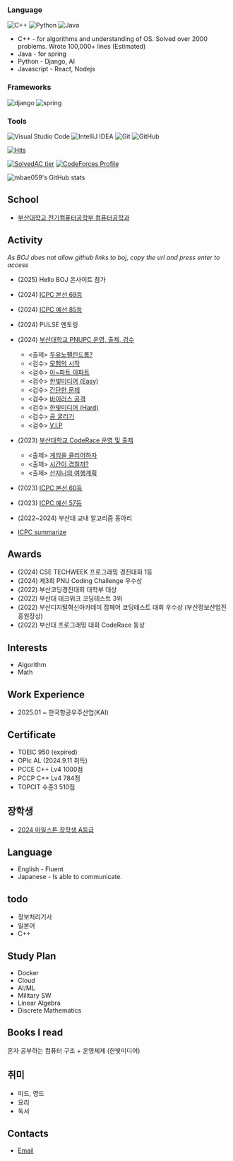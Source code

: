 
### Language
![C++](https://img.shields.io/badge/c++-%2300599C.svg?style=for-the-badge&logo=c%2B%2B&logoColor=white)
![Python](https://img.shields.io/badge/python-3670A0?style=for-the-badge&logo=python&logoColor=ffdd54)
![Java](https://img.shields.io/badge/java-%23ED8B00.svg?style=for-the-badge&logo=openjdk&logoColor=white)


- C++ - for algorithms and understanding of OS. Solved over 2000 problems.  Wrote 100,000+ lines (Estimated)
- Java - for spring
- Python - Django, AI
- Javascript - React, Nodejs



### Frameworks
![django](https://img.shields.io/badge/django-092E20.svg?&style=for-the-badge&logo=django&logoColor=white)
![spring](https://img.shields.io/badge/spring-70b42c.svg?&style=for-the-badge&logo=spring&logoColor=white)

### Tools
![Visual Studio Code](https://img.shields.io/badge/Visual%20Studio%20Code-0078d7.svg?style=for-the-badge&logo=visual-studio-code&logoColor=white)
![IntelliJ IDEA](https://img.shields.io/badge/IntelliJIDEA-000000.svg?style=for-the-badge&logo=intellij-idea&logoColor=white)
![Git](https://img.shields.io/badge/git-%23F05033.svg?style=for-the-badge&logo=git&logoColor=white)
![GitHub](https://img.shields.io/badge/github-%23121011.svg?style=for-the-badge&logo=github&logoColor=white)

[![Hits](https://hits.seeyoufarm.com/api/count/incr/badge.svg?url=https%3A%2F%2Fgithub.com%2Fmbae059&count_bg=%2379C83D&title_bg=%23242FB0&icon=&icon_color=%23E7E7E7&title=hits&edge_flat=false)](https://hits.seeyoufarm.com)

[![SolvedAC tier](http://mazassumnida.wtf/api/v2/generate_badge?boj=mbae059)](https://solved.ac/mbae059)
[![CodeForces Profile](https://cf.leed.at?id=mbae059)](https://codeforces.com/profile/mbae059)

![mbae059's GitHub stats](https://github-readme-stats.vercel.app/api?username=mbae059&show_icons=true&theme=radical)

School
-------
- [부산대학교 전기컴퓨터공학부 컴퓨터공학과](https://cse.pusan.ac.kr/)


Activity
--------
_As BOJ does not allow github links to boj, copy the url and press enter to access_

 * (2025) Hello BOJ 온사이트 참가
 * (2024) [ICPC 본선 69등](http://static.icpckorea.net/2024/regional/scoreboard/)
 * (2024) [ICPC 예선 85등](http://static.icpckorea.net/2024/first_round/scoreboard_10282200/)
 * (2024) PULSE 멘토링
 * (2024) [부산대학교 PNUPC 운영, 출제, 검수](https://www.acmicpc.net/contest/view/1267)
   * <출제> [두유노팰린드롬?](https://www.acmicpc.net/problem/31794)
   * <검수> [모험의 시작](https://www.acmicpc.net/problem/31789)
   * <검수> [아~파트 아파트](https://www.acmicpc.net/problem/31797)
   * <검수> [한빛미디어 (Easy)](https://www.acmicpc.net/problem/31796)
   * <검수> [간단한 문제](https://www.acmicpc.net/problem/31790)
   * <검수> [바이러스 공격](https://www.acmicpc.net/problem/31791)
   * <검수> [한빛미디어 (Hard)](https://www.acmicpc.net/problem/31792)
   * <검수> [공 굴리기](https://www.acmicpc.net/problem/31793)
   * <검수> [V.I.P](https://www.acmicpc.net/problem/31795)

 * (2023) [부산대학교 CodeRace 운영 및 출제](https://www.acmicpc.net/contest/view/994)
   * <출제> [게임을 클리어하자](https://www.acmicpc.net/problem/28017)
   * <출제> [시간이 겹칠까?](https://www.acmicpc.net/problem/28018) 
   * <출제> [산지니의 여행계획](https://www.acmicpc.net/problem/28019) 
- (2023) [ICPC 본선 60등](http://static.icpckorea.net/2023/regional/scoreboard/)
- (2023) [ICPC 예선 57등](http://static.icpckorea.net/2023/first_round/scoreboard/)

- (2022~2024) 부산대 교내 알고리즘 동아리

- [ICPC summarize](https://icpc.global/ICPCID/RGIZUFGXTHI8)


Awards
------

- (2024) CSE TECHWEEK 프로그래밍 경진대회 1등
- (2024) 제3회 PNU Coding Challenge 우수상
- (2022) 부산코딩경진대회 대학부 대상
- (2022) 부산대 테크위크 코딩테스트 3위
- (2022) 부산디지털혁신아카데미 잡페어 코딩테스트 대회 우수상 (부산정보산업진흥원장상)
- (2022) 부산대 프로그래밍 대회 CodeRace 동상

  
Interests
---------
- Algorithm
- Math

Work Experience
-----
- 2025.01 ~ 한국항공우주산업(KAI)

Certificate
---------
- TOEIC 950 (expired)
- OPIc AL (2024.9.11 취득)
- PCCE C++ Lv4 1000점
- PCCP C++ Lv4 784점
- TOPCIT 수준3 510점


장학생
-----
- [2024 마일스톤 장학생 A등급](https://cse.pusan.ac.kr/cse/14651/subview.do?enc=Zm5jdDF8QEB8JTJGYmJzJTJGY3NlJTJGMjYwNSUyRjE2OTU1NTclMkZhcnRjbFZpZXcuZG8lM0ZiYnNPcGVuV3JkU2VxJTNEJTI2aXNWaWV3TWluZSUzRGZhbHNlJTI2c3JjaENvbHVtbiUzRCUyNnBhZ2UlM0QyJTI2c3JjaFdyZCUzRCUyNnJnc0JnbmRlU3RyJTNEJTI2YmJzQ2xTZXElM0QlMjZwYXNzd29yZCUzRCUyNnJnc0VuZGRlU3RyJTNEJTI2)

Language
---
- English - Fluent
- Japanese - Is able to communicate.

todo
----
- 정보처리기사
- 일본어
- C++

Study Plan
-------------
- Docker
- Cloud
- AI/ML
- Military SW
- Linear Algebra
- Discrete Mathematics

Books I read
------------
혼자 공부하는 컴퓨터 구조 + 운영체제 (한빛미디어)

취미
---
- 미드, 영드
- 요리
- 독서

Contacts
----
- [Email](mailto:mbae059@gmail.com)
